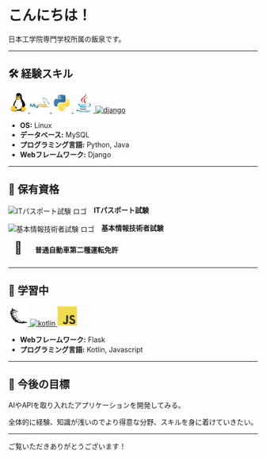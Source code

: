 # こんにちは！

日本工学院専門学校所属の飯泉です。

---

## 🛠️ 経験スキル

<p align="left">
  <a href="https://www.linux.org/" target="_blank" rel="noreferrer">
    <img src="https://raw.githubusercontent.com/devicons/devicon/master/icons/linux/linux-original.svg" alt="linux" width="40" height="40"/>
  </a>
  <a href="https://www.mysql.com/" target="_blank" rel="noreferrer">
    <img src="https://raw.githubusercontent.com/devicons/devicon/master/icons/mysql/mysql-original-wordmark.svg" alt="mysql" width="40" height="40"/>
  </a>
  <a href="https://www.python.org" target="_blank" rel="noreferrer">
    <img src="https://raw.githubusercontent.com/devicons/devicon/master/icons/python/python-original.svg" alt="python" width="40" height="40"/>
  </a>
  <a href="https://www.java.com" target="_blank" rel="noreferrer">
    <img src="https://raw.githubusercontent.com/devicons/devicon/master/icons/java/java-original.svg" alt="java" width="40" height="40"/>
  </a>
  <a href="https://www.djangoproject.com/" target="_blank" rel="noreferrer">
    <img src="https://cdn.worldvectorlogo.com/logos/django.svg" alt="django" width="40" height="40"/>
  </a>
</p>

* **OS:** Linux
* **データベース:** MySQL
* **プログラミング言語:** Python, Java
* **Webフレームワーク:** Django

---


## 📜 保有資格

<p align="left">
  <img src="https://www.ipa.go.jp/shiken/images/idx_logo_ip.gif" alt="ITパスポート試験 ロゴ" height="40" style="vertical-align: middle; margin-right: 10px;">
  <strong>ITパスポート試験</strong> 
</p>

<p align="left">
  <img src="https://www.ipa.go.jp/shiken/images/idx_logo_fe.gif" alt="基本情報技術者試験 ロゴ" height="40" style="vertical-align: middle; margin-right: 10px;">
  <strong>基本情報技術者試験</strong> 
</p>

<p align="left">
  <span style="display: inline-block; width: 40px; height: 40px; text-align: center; vertical-align: middle; margin-right: 10px; font-size: 24px;">🚗</span>
  <strong>普通自動車第二種運転免許</strong>
</p>

---

## 🌱 学習中

<p align="left">
  <a href="https://flask.palletsprojects.com/" target="_blank" rel="noreferrer">
    <img src="https://raw.githubusercontent.com/devicons/devicon/master/icons/flask/flask-original.svg" alt="flask" width="40" height="40"/>
  </a>
  <a href="https://kotlinlang.org" target="_blank" rel="noreferrer">
    <img src="https://www.vectorlogo.zone/logos/kotlinlang/kotlinlang-icon.svg" alt="kotlin" width="40" height="40"/>
  </a>
  <a href="https://developer.mozilla.org/en-US/docs/Web/JavaScript" target="_blank" rel="noreferrer">
    <img src="https://raw.githubusercontent.com/devicons/devicon/master/icons/javascript/javascript-original.svg" alt="javascript" width="40" height="40"/>
  </a>
</p>

* **Webフレームワーク:** Flask
* **プログラミング言語:** Kotlin, Javascript


---

## 🚀 今後の目標

AIやAPIを取り入れたアプリケーションを開発してみる。

全体的に経験、知識が浅いのでより得意な分野、スキルを身に着けていきたい。

---


ご覧いただきありがとうございます！
